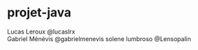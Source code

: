 # projet-java


Lucas Leroux @lucaslrx  
Gabriel Ménévis @gabrielmenevis
solene lumbroso @Lensopalin
